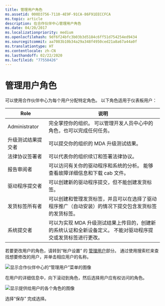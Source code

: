 ```yaml
---
title: 管理用户角色
ms.assetid: 000D3756-7110-4E9F-91CA-86F91EECCFCA
ms.topic: article
description: 在合作伙伴中心管理用户角色
ms.date: 04/20/2017
ms.localizationpriority: medium
ms.openlocfilehash: 9df6f24bfc3b03b3d5184c6ff51d754254ed9434
ms.sourcegitcommit: aa7083b10b34a29a348f4950ced21a8a67a44a0f
ms.translationtype: HT
ms.contentlocale: zh-CN
ms.lasthandoff: 02/22/2020
ms.locfileid: "77558426"
---
```

# <a name="managing-user-roles"></a>管理用户角色

可以使用合作伙伴中心为每个用户分配特定角色。 以下角色适用于仪表板用户：

| Role                           | 说明                                                                                                                                                                                                                                                |
|--------------------------------|------------------------------------------------------------------------------------------------------------------------------------------------------------------------------------------------------------------------------------------------------------|
| Administrator                  | 完全掌控你的组织。 可以管理开发人员中心中的角色，也可以完成任何任务。                                                                                                                                                       |
| 升级测试结果提交者 | 可以提交你的组织的 MDA 升级测试结果。                                                                                                                                                                                                 |
| 法律协议签署者         | 可以代表你的组织续订和签署法律协议。                                                                                                                                                                                        |
| 报告审阅者                | 可以访问有关你的驱动程序和系统的分析。 能够查看故障详细信息和下载 cab 文件。                                                                                                                                                        |
| 驱动程序提交者               | 可以创建新的驱动程序提交，但不能创建发货标签。                                                                                                                                                                                       |
| 发货标签所有者           | 可以创建和管理发货标签，并且可以在选择了驱动程序推广（自动安装）的情况下提交包含发货标签的发货标签。                                        |
| 系统提交者               | 可以为实现 MDA 升级测试结果上传目的，创建新的系统认证和全新设备定义。 不能对驱动程序提交或发货标签进行更改。                                                                 |

若要更改用户的角色，请转到“帐户设置”  的 [管理用户](https://go.microsoft.com/fwlink/?linkid=833569)部分。 通过使用搜索栏来查找想要修改的用户，并单击相应用户的名称。

![显示合作伙伴中心的“管理用户”菜单的图像](images/manage-users.png)

在用户的详细信息中，向下滚动到角色，然后选择用户应有权访问的角色。

![显示提供给用户的各个角色的图像](images/user-roles.png)

选择“保存”  完成选择。
